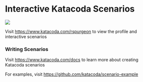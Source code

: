 # Interactive Katacoda Scenarios

[![](http://shields.katacoda.com/katacoda/rspurgeon/count.svg)](https://www.katacoda.com/rspurgeon "Get your profile on Katacoda.com")

Visit https://www.katacoda.com/rspurgeon to view the profile and interactive scenarios

### Writing Scenarios
Visit https://www.katacoda.com/docs to learn more about creating Katacoda scenarios

For examples, visit https://github.com/katacoda/scenario-example
